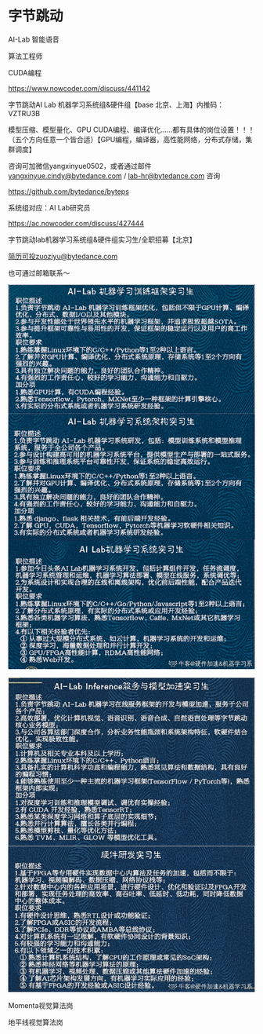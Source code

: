# 字节跳动

AI-Lab 智能语音

算法工程师

CUDA编程







https://www.nowcoder.com/discuss/441142

字节跳动AI Lab 机器学习系统组&硬件组【base 北京、上海】内推码：VZTRU3B

模型压缩、模型量化、GPU CUDA编程、编译优化......都有具体的岗位设置！！！（五个方向任意一个皆合适）【GPU编程，编译器，高性能网络，分布式存储，集群调度】



咨询可加微信yangxinyue0502，或者通过邮件 [yangxinyue.cindy@bytedance.com](mailto:yangxinyue.cindy@bytedance.com) / [lab-hr@bytedance.com](mailto:lab-hr@bytedance.com) 咨询



https://github.com/bytedance/byteps



系统组对应：AI Lab研究员







https://ac.nowcoder.com/discuss/427444

字节跳动lab机器学习系统组&硬件组实习生/全职招募【北京】

简历可投zuoziyu@bytedance.com

也可通过邮箱联系～

![img](assets/327978020_1591768600776_EC044F89302E34BB896A6D52FB9565DD.png)





![img](assets/327978020_1591768618763_A83D03A42093234BD54B4B2A3F7E4AEF.jpeg)



Momenta视觉算法岗

地平线视觉算法岗